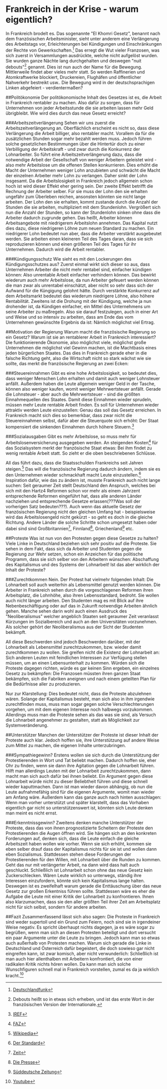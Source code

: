 # Frankreich in der Krise - warum eigentlich?
In Frankreich brodelt es. Das sogenannte "El Khomri Gesetz", benannt nach dem französischen Arbeitsminister, sieht unter anderem eine Verlängerung des Arbeitstags vor, Erleichterungen bei Kündigungen und Einschränkungen der Rechte von Gewerkschaften.[^elkhomri] Das erregt die Wut vieler Franzosen, was sich zuerst in Versammlungen ausdrückte, welche nicht aufgelöst wurden. Sie wurden ganze Nächte lang durchgehalten und deswegen "nuit debouts"[^debouts] genannt. Dies ist nun auch der Name für die Bewegung. Mittlerweile findet aber vieles mehr statt. So werden Raffinerien und Atomkraftwerke blockiert, Druckereien, Flughäfen und öffentlicher Nahverkehr bestreikt usw.. Die Bewegung wird in der deutschsprachigen Linken abgefeiert - verdientermaßen?

##Politökonomie
Der politökonomische Inhalt des Gesetzes ist es, die Arbeit in Frankreich rentabler zu machen. Also dafür zu sorgen, dass für Unternehmen von jeder Arbeitsstunde die sie arbeiten lassen mehr Geld übrigbleibt. Wie wird dies durch das neue Gesetz erreicht?

###Arbeitszeitverlängerung
Sehen wir uns zuerst die Arbeitszeitverlängerung an. Oberflächlich erscheint es nicht so, dass diese Verlängerung die Arbeit billiger, also rentabler macht. Vorallem da für die zusätzlichen Stunden sogar mehr bezahlt werden muss. Jedoch führen solche gesetzlichen Bestimmungen über die Hintertür doch zu einer Verbilligung der Arbeitskraft - und zwar durch die Konkurrenz der Lohnarbeiter.
So führt eine Arbeitszeitverlängerung dazu, dass die notwendige Arbeit der Gesellschaft von weniger Arbeitern geleistet wird - also mehr Arbeitslose um die offenen Stellen konkurrieren. Dies erhöht die Macht der Unternehmen weniger Lohn anzubieten und schwächt die Macht der einzelnen Arbeiter mehr Lohn zu verlangen. Daher sinkt der Lohn insgesamt. Da die Arbeitslosigkeit in Frankreich jedoch allgemein schon hoch ist wird dieser Effekt eher gering sein.
Der zweite Effekt betrifft die Rechnung der Arbeiter selber. Für sie muss der Lohn den sie erhalten ungefähr zum Überleben reichen, ansonsten könnten sie nicht lange arbeiten. Der Lohn den sie erhalten, kommt zustande durch die Anzahl der Stunden die sie arbeiten, multipliziert mit dem Stundenlohn. Vergrößert sich nun die Anzahl der Stunden, so kann der Stundenlohn sinken ohne dass die Arbeiter dadurch zugrunde gehen. Das heißt, Arbeiter können Arbeitsangebote mit niedrigerem Arbeitslohn annehmen. Das Kapital nutzt dies dazu, diese niedrigeren Löhne zum neuen Standard zu machen.
Ein niedrigerer Lohn bedeutet nun aber, dass die Arbeiter verstärkt ausgebeutet werden. Sie arbeiten einen kleineren Teil des Tages daran, dass sie sich reproduzieren können und einen größeren Teil des Tages für ihr Unternehmen. Dadurch wird die Arbeit rentabler.

###Kündigungsschutz
Wie sieht es mit den Lockerungen des Kündigungsschutzes aus? Zuerst einmal wirkt sich dieser so aus, dass Unternehmen Arbeiter die nicht mehr rentabel sind, einfacher kündigen können: Also unrentable Arbeit einfacher verhindern können. Das bewirkt wiederum auch mehr Arbeitslose, da nun Arbeiter gefeuert werden können die man zwar als unrentabel einschätzt, aber nicht so sehr dass sich der Aufwand für die Küngigung gelohnt hätte. Durch verstärkte Konkurrenz auf dem Arbeitsmarkt bedeutet das wiederum niedrigere Löhne, also höhere Rentabilität.
Zweitens ist die Drohung mit der Kündigung, welche ja nun drohender ist, da Kündigen einfacher, ein Mittel des Unternehmens um seine Arbeiter zu maßregeln. Also sie darauf festzulegen, auch in einer Art und Weise und so intensiv zu arbeiten, dass am Ende das vom Unternehmen gewünschte Ergebnis da ist: Nämlich möglichst viel Ertrag. 

##Motivation der Regierung
Warum macht die französische Regierung so ein Gesetz? Warum ist sie an rentablerer Arbeit in Frankreich interessiert? 
Die funktionierende Ökonomie, also möglichst viele, möglichst große Unternehmen die möglichst viel Gewinn machen, ist die Machtbasis eines jeden bürgerlichen Staates. Das dies in Frankreich gerade eher in die falsche Richtung geht, also die Wirtschaft nicht so stark wächst wie sie sollte, das merkt die französische Regierung an zwei Ecken:

###Steuereinnahmen
Gibt es eine hohe Arbeitslosigkeit, so bedeutet dies, dass weniger Menschen Lohn erhalten und damit auch weniger Lohnsteuer anfällt. Außerdem haben die Leute allgemein weniger Geld in der Tasche, können also weniger kaufen, womit weniger Mehrwertsteuer anfällt. Gerade die Lohnsteuer - aber auch die Mehrwertsteuer - sind die größten Einnahmequellen des Staates. Damit diese Einnahmen wieder sprudeln, müssen mehr Leute rentable Arbeit finden. Es soll für Unternehmen wieder attraktiv werden Leute einzustellen: Genau das soll das Gesetz erreichen. In Frankreich macht sich dies so bemerkbar, dass zwar nicht die Steuereinnahmen selbst, dafür aber die Steuerquote sich erhöht: Der Staat kompensiert die sinkenden Einnahmen durch höhere Steuern.[^steuern]

###Sozialausgaben
Gibt es mehr Arbeitslose, so muss mehr für Arbeitslosenversicherung ausgegeben werden. An steigenden Kosten[^ausgaben] für das Sozialsystem merkt der französische Staat etwas: Bei ihm findet zu wenig rentable Arbeit statt. So zieht er die oben beschriebenen Schlüsse.

All das führt dazu, dass die Staatsschulden Frankreichs seit Jahren steigen.[^schulden] Das will die französische Regierung dadurch ändern, indem sie es den Unternehmen wieder schmackhaft macht Leute einzustellen.[^hollande] Inspiration dafür, wie das zu ändern ist, musste Frankreich auch nicht lange suchen: Seit geraumer Zeit stellt Deutschland den Anspruch, welches bei sich mit den Hartz4 Reformen schon vor mehr als einem Jahrzent entsprechende Reformen eingeführt hat, dass alle anderen Länder nachziehen und entsprechende Gesetze erlassen(???Was soll der vorherigen Satz bedeuten???). Auch wenn das aktuelle Gesetz der französischen Regierung nicht den gleichen Umfang hat - beispielsweise wird das Arbeitslosengeld nicht gekürzt - so geht es doch in die gleiche Richtung. Andere Länder die solche Schritte schon umgesetzt haben oder dabei sind sind Großbritannien[^uk], Finnland[^finnland], Griechenland[^tsipras] etc.

##Proteste
Was ist nun von den Protesten gegen diese Gesetze zu halten? Viele Linke in Deutschland beziehen sich sehr positiv auf die Proteste. Sie sehen in dem Fakt, dass sich da Arbeiter und Studenten gegen die Regierung zur Wehr setzen, schon ein Anzeichen für das politische Programm, dass sie sich selber von den Arbeitern wünschen: Abschaffung des Kapitalismus und des Systems der Lohnarbeit! Ist das aber wirklich der Inhalt der Proteste?

###Zurechtkommen
Nein. Der Protest hat vielmehr folgenden Inhalt: Die Lohnarbeit soll auch weiterhin als Lebensmittel genutzt werden können. Die Arbeiter in Frankreich sehen durch die vorgeschlagenen Reformen ihren Arbeitsplatz, die Lohnhöhe, also ihren Lebensstandard, bedroht. Sie wollen auch nicht länger arbeiten. Den Studenten mag es mit Blick auf ihre Nebenbeschäftigung oder auf das in Zukunft notwendige Arbeiten ähnlich gehen. Manche sehen darin wohl auch einen Ausdruck des "Neoliberalismus" welcher angeblich Staaten seit geraumer Zeit veranlasst Kürzungen im Sozialbereich und auch an den Universitäten vorzunehmen. Als solcher gehört der Neoliberalismus aus der Sicht der Studenten bekämpft.

All diese Beschwerden sind jedoch Beschwerden darüber, mit der Lohnarbeit als Lebensmittel zurechtzukommen, bzw. wieder damit zurechtkommen zu wollen. Sie greifen nicht die Existenz der Lohnarbeit an: Sich anderen Leuten mit feindlichen Interessen zur Verfügung stellen müssen, um an einen Lebensunterhalt zu kommen. Würden sich die Proteste dagegen richten, würde es gar keinen Sinn ergeben, ein einzelnes Gesetz zu bekämpfen: Die Franzosen müssten ihren ganzen Staat bekämpfen, sich die Fabriken aneignen und nach einem geteilten Plan für die Bedürfnisse aller zu produzieren. 

Nur zur Klarstellung: Dies bedeutet nicht, dass die Proteste abzulehnen wären. Solange der Kapitalismus besteht, man sich also in ihm irgendwie zurechtfinden muss, muss man sogar gegen solche Verschlechterungen vorgehen, um mit dem eigenen Interesse noch halbwegs vorzukommen. Allerdings muss man die Proteste sehen als das was sie sind, als Versuch die Lohnarbeit angenehmer zu gestalten, statt als Möglichkeit zur Systemveränderung.

##Unterstützer
Manchen der Unterstützer der Proteste ist dieser Inhalt der Proteste auch klar. Jedoch hoffen sie, ihre Unterstützung auf andere Weise zum Mittel zu machen, die eigenen Inhalte unterzubringen.

###Sympathiegewinn?
Erstens wollen sie sich durch die Unterstützung der Protestierenden in Wort und Tat beliebt machen. Dadurch hoffen sie, eher Ohr zu finden, wenn sie dann ihre Agitation gegen die Lohnarbeit führen. Hilft man allerdings Leuten mit der Lohnarbeit zurechtzukommen, dann macht man sich auch dafür bei ihnen beliebt. Ein Argument gegen diese Lohnarbeit würde nicht zu dieser Beliebtheit führen und diese schnell wieder kaputtmachen. Dann ist man wieder davon abhängig, ob nun die Leute aufnahmefähig sind für die eigenen Argumente, womit man wieder am Anfang wäre. Außerdem kann das ganze auch nach hinten ausschlagen: Wenn man vorher unterstützt und später klarstellt, dass das Vorhaben eigentlich gar nicht so unterstützenswert ist, könnten sich Leute denken man meint es nicht ernst.

###Erkenntnissgewinn?
Zweitens denken manche Unterstützer der Proteste, dass das von ihnen prognostizierte Scheitern der Proteste den Protestierenden die Augen öffnen wird. Sie hängen sich an den konkreten Forderungen auf, denken sich, dass die Leute einfach die gleiche Arbeitszeit haben wollen wie vorher. Wenn sie sich erhöht, kommen sie eben selber drauf dass der Kapitalismus nichts für sie ist und wollen dann eben Sozialismus. Stattdessen stehen diese Forderungen der Protestierenden für den Willen, mit Lohnarbeit über die Runden zu kommen. Geht das nur mit verlängerter Arbeit, na dann wird dass halt auch geschluckt. Schließlich ist Lohnarbeit schon ohne das neue Gesetz kein Zuckerschlecken. Wären Leute wirklich so unterwegs, ständig ihre Interessen einzufordern, könnte sich kein Kapitalismus lange halten. Deswegen ist es zweifelhaft warum gerade die Enttäuschung über das neue Gesetz zur großen Erkentniss führen sollte. Stattdessen wäre es eher die Aufgabe die Leute mit einer Kritik der Lohnarbeit zu konfrontieren. Ihnen also klarzumachen, dass sie den aller größten Teil ihrer Zeit am Arbeitsplatz nicht für sich selbst, sondern für andere arbeiten.

##Fazit
Zusammenfassend lässt sich also sagen: Die Proteste in Frankreich sind weder supertoll und ein Grund zum Feiern, noch sind sie in irgendeiner Weise negativ. Es spricht überhaupt nichts dagegen, ja es wäre sogar zu begrüßen, wenn man sich an diesen Protesten beteiligt und dort versucht ein paar Argumente unter die Leute zu bringen. Jedoch kann man so etwas auch außerhalb von Protesten machen. Warum sich gerade die Linke in Deutschland und Österreich dafür begeistert, die doch sowieso gar nicht eingreifen kann, ist zwar komisch, aber nicht verwunderlich: Schließlich ist man auch hier allenthalben mit Arbeitern konfrontiert, die von einer radikalen Kritik nichts hören wollen. Da kann man sich solche Wunschfiguren schnell mal in Frankreich vorstellen, zumal es da ja wirklich kracht.[^gewalt]

[^uk]: [Zeit](http://www.zeit.de/2010/36/Grossbritannien-Sparpolitik)

[^finnland]: [Die Presse](http://diepresse.com/home/wirtschaft/international/1447123/Nachhaltige-Finanzierung_Finnland-kurzt-im-Sozialnetz)

[^tsipras]: [Süddeutsche Zeitung](http://www.sueddeutsche.de/news/wirtschaft/finanzen-griechisches-parlament-stimmt-ueber-weiteres-sparpaket-ab-dpa.urn-newsml-dpa-com-20090101-160522-99-26286)

[^hollande]: [Der Standard](http://derstandard.at/2000034927172/Paris-Neue-Ausschreitungen-bei-Protesten-der-Bewegung-Nuit-debout)

[^ausgaben]: [FAZ](http://blogs.faz.net/fazit/files/2011/11/Staatsausgaben.JPG)

[^steuern]: [IREF](http://de.irefeurope.org/SITES/de.irefeurope.org/local/cache-vignettes/L800xH440/anteile-steuer-sozialabgaben-deutschland-frankreich-steuerabsprachen-preisabsprachen-steuereinnahmen-mobilitat-c3783.png)

[^elkhomri]: [Deutschlandfunk](http://www.deutschlandfunk.de/frankreich-protest-gegen-neues-arbeitsrecht.795.de.html?dram:article_id=346550)

[^gewalt]: [Youtube](https://www.youtube.com/watch?v=MG_EJ3M6hgU)

[^schulden]: [Wikipedia](https://upload.wikimedia.org/wikipedia/de/timeline/67fbd1136534154ec97a8df410f9e13a.png)

[^debouts]: Debouts heißt so in etwas sich erheben, und ist das erste Wort in der französischen Version der Internationale.



